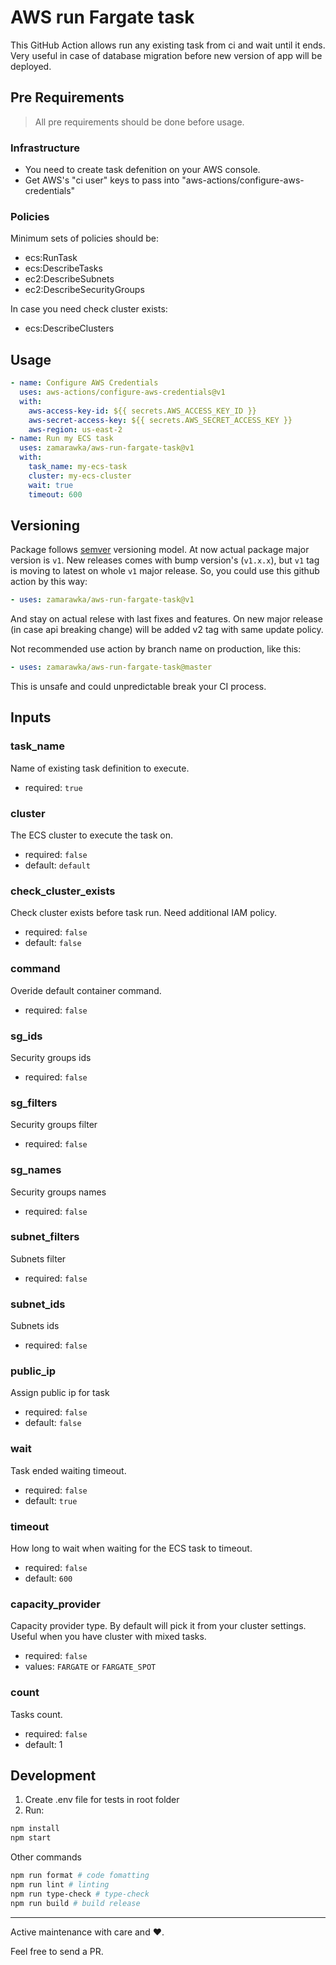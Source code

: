 # AWS run Fargate task

This GitHub Action allows run any existing task from ci and wait until it ends. Very useful in case of database migration before new version of app will be deployed.

## Pre Requirements

> All pre requirements should be done before usage.

### Infrastructure

- You need to create task defenition on your AWS console.
- Get AWS's "ci user" keys to pass into "aws-actions/configure-aws-credentials"

### Policies

Minimum sets of policies should be:

- ecs:RunTask
- ecs:DescribeTasks
- ec2:DescribeSubnets
- ec2:DescribeSecurityGroups

In case you need check cluster exists:

- ecs:DescribeClusters

## Usage

```yaml
- name: Configure AWS Credentials
  uses: aws-actions/configure-aws-credentials@v1
  with:
    aws-access-key-id: ${{ secrets.AWS_ACCESS_KEY_ID }}
    aws-secret-access-key: ${{ secrets.AWS_SECRET_ACCESS_KEY }}
    aws-region: us-east-2
- name: Run my ECS task
  uses: zamarawka/aws-run-fargate-task@v1
  with:
    task_name: my-ecs-task
    cluster: my-ecs-cluster
    wait: true
    timeout: 600
```

## Versioning

Package follows [semver](https://semver.org) versioning model.
At now actual package major version is `v1`.
New releases comes with bump version's (`v1.x.x`), but `v1` tag is moving to latest on whole `v1` major release.
So, you could use this github action by this way:

```yaml
- uses: zamarawka/aws-run-fargate-task@v1
```

And stay on actual relese with last fixes and features.
On new major release (in case api breaking change) will be added v2 tag with same update policy.

Not recommended use action by branch name on production, like this:

```yaml
- uses: zamarawka/aws-run-fargate-task@master
```

This is unsafe and could unpredictable break your CI process.

## Inputs

### task_name

Name of existing task definition to execute.

- required: `true`

### cluster

The ECS cluster to execute the task on.

- required: `false`
- default: `default`

### check_cluster_exists

Check cluster exists before task run. Need additional IAM policy.

- required: `false`
- default: `false`

### command

Overide default container command.

- required: `false`

### sg_ids

Security groups ids

- required: `false`

### sg_filters

Security groups filter

- required: `false`

### sg_names

Security groups names

- required: `false`

### subnet_filters

Subnets filter

- required: `false`

### subnet_ids

Subnets ids

- required: `false`

### public_ip

Assign public ip for task

- required: `false`
- default: `false`

### wait

Task ended waiting timeout.

- required: `false`
- default: `true`

### timeout

How long to wait when waiting for the ECS task to timeout.

- required: `false`
- default: `600`

### capacity_provider

Capacity provider type. By default will pick it from your cluster settings.
Useful when you have cluster with mixed tasks.

- required: `false`
- values: `FARGATE` or `FARGATE_SPOT`

### count

Tasks count.

- required: `false`
- default: 1

## Development

1. Create .env file for tests in root folder
1. Run:

```sh
npm install
npm start
```

Other commands

```sh
npm run format # code fomatting
npm run lint # linting
npm run type-check # type-check
npm run build # build release
```

---

Active maintenance with care and ❤️.

Feel free to send a PR.
